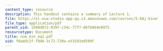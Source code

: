 ```yaml
---
content_type: resource
description: This handout contains a summary of Lecture 1.
file: https://ol-ocw-studio-app-qa.s3.amazonaws.com/courses/5-68j-kinetics-of-chemical-reactions-spring-2003/f0addc2ff04b3c72720ae33193a0599f_num_kin_eq1.pdf
file_type: application/pdf
parent_uid: 1598d072-9397-c34c-77f7-867b964e9975
resourcetype: Document
title: num_kin_eq1.pdf
uid: f0addc2f-f04b-3c72-720a-e33193a0599f
---
```

